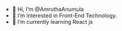 - 👋 Hi, I’m @AmruthaAnumula
- 👀 I’m interested in Front-End Technology.
- 🌱 I’m currently learning React js
